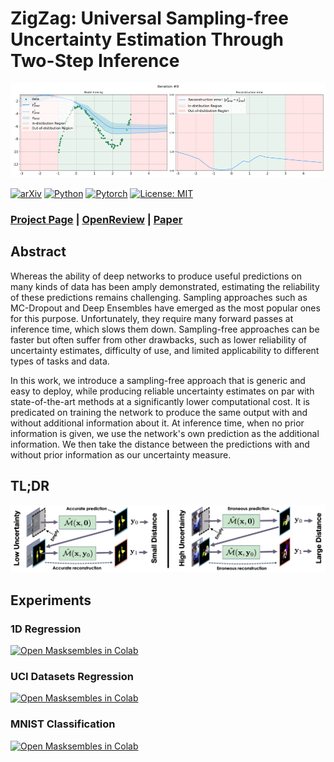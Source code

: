 # ZigZag: Universal Sampling-free Uncertainty Estimation Through Two-Step Inference

![Project Page](./src/teaser.gif)

[![arXiv](https://img.shields.io/badge/cs.CV-arXiv%3A2211.11435-blue?logo=arxiv&color=red)](https://arxiv.org/abs/2211.11435)
[![Python](https://img.shields.io/badge/Python-3.10-blue?logo=python&color=blue)](https://www.python.org/downloads/release/python-31014/)
[![Pytorch](https://img.shields.io/badge/Pytorch-2.2.1-blue?logo=pytorch&color=blue)](https://pytorch.org/)
[![License: MIT](https://img.shields.io/badge/License-MIT-yellow)](https://github.com/cvlab-epfl/zigzag/blob/main/LICENSE)

### [Project Page](https://www.norange.io/projects/zigzag/) | [OpenReview](https://openreview.net/forum?id=QSvb6jBXML) | [Paper](https://arxiv.org/abs/2211.11435)

## Abstract

Whereas the ability of deep networks to produce useful predictions on many kinds of data has been amply demonstrated, estimating the reliability of these predictions remains challenging. Sampling approaches such as MC-Dropout and Deep Ensembles have emerged as the most popular ones for this purpose. Unfortunately, they require many forward passes at inference time, which slows them down. Sampling-free approaches can be faster but often suffer from other drawbacks, such as lower reliability of uncertainty estimates, difficulty of use, and limited applicability to different types of tasks and data.

In this work, we introduce a sampling-free approach that is generic and easy to deploy, while producing reliable uncertainty estimates on par with state-of-the-art methods at a significantly lower computational cost. It is predicated on training the network to produce the same output with and without additional information about it. At inference time, when no prior information is given, we use the network's own prediction as the additional information. We then take the distance between the predictions with and without prior information as our uncertainty measure.

## TL;DR

![Project Page](./src/arch.png)

## Experiments

### 1D Regression

[![Open Masksembles in Colab](https://colab.research.google.com/assets/colab-badge.svg)](https://colab.research.google.com/github/cvlab-epfl/zigzag/blob/main/exps/notebooks/toy_regression.ipynb)

### UCI Datasets Regression

[![Open Masksembles in Colab](https://colab.research.google.com/assets/colab-badge.svg)](https://colab.research.google.com/github/cvlab-epfl/zigzag/blob/main/exps/notebooks/uci_regression.ipynb)

### MNIST Classification

[![Open Masksembles in Colab](https://colab.research.google.com/assets/colab-badge.svg)](https://colab.research.google.com/github/cvlab-epfl/zigzag/blob/main/exps/notebooks/mnist_classification.ipynb)